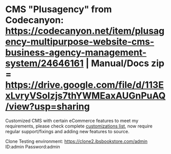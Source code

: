 # CMS "Plusagency" from Codecanyon: https://codecanyon.net/item/plusagency-multipurpose-website-cms-business-agency-management-system/24646161 | Manual/Docs zip = https://drive.google.com/file/d/113ExLvryVSoIzjs7thYWMEaxAUGnPuAQ/view?usp=sharing

Customized CMS with certain eCommerce features to meet my requirements, please check complete [customizations list](https://github.com/Codecanyon-Laravel-CMS-Customisations/Plusagency-CMS-Customisations/issues/18), now require regular support/fixings and adding new features to source.

Clone Testing environment: https://clone2.ibsbookstore.com/admin 
ID:admin Password:admin
